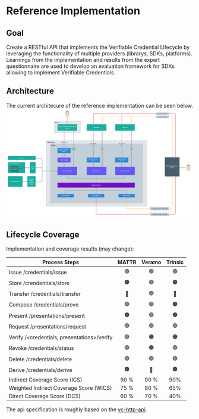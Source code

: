 # Reference Implementation

## Goal

Create a RESTful API that implements the Verifiable Credential Lifecycle by leveraging the functionality of multiple providers (librarys, SDKs, platforms). Learnings from the implementation and results from the expert questionnaire are used to develop an evaluation framework for SDKs allowing to implement Verifiable Credentials.

## Architecture

The current architecure of the reference implementation can be seen below.
![architecure](./img/architecture.png)

## Lifecycle Coverage

Implementation and coverage results (may change):

| Process Steps                               | MATTR | Veramo | Trinsic |
| ------------------------------------------- | :---: | :----: | :-----: |
| Issue /credentials/issue                    |  🟢   |   🟢   |   🟢    |
| Store /crendentials/store                   |  🟠   |   🟢   |   🟠    |
| Transfer /credentials/transfer              |  🔴   |   🟢   |   🔴    |
| Compose /credentials/prove                  |  🟢   |   🟢   |   🟠    |
| Present /presentations/present              |  🟠   |   🟢   |   🟠    |
| Request /presentations/request              |  🟢   |   🟢   |   🟢    |
| Verify /<credentials, presentations>/verify |  🟢   |   🟠   |   🟠    |
| Revoke /credentials/status                  |  🟢   |   🟠   |   🟢    |
| Delete /credentials/delete                  |  🟢   |   🟢   |   🟢    |
| Derive /credentials/derive                  |  🟠   |   🔴   |   🟠    |
| Indirect Coverage Score (ICS)               | 90 %  |  90 %  |   90%   |
| Weighted Indirect Coverage Score (WICS)     | 75 %  |  80 %  |   65%   |
| Direct Coverage Score (DCS)                 | 60 %  |  70 %  |   40%   |

The api specification is roughly based on the [vc-http-api](https://github.com/w3c-ccg/vc-http-api).
